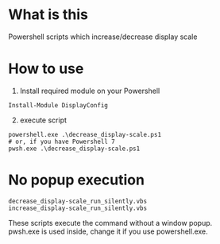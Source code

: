 # What is this
Powershell scripts which increase/decrease display scale
# How to use
1. Install required module on your Powershell
```
Install-Module DisplayConfig
```
2. execute script
```
powershell.exe .\decrease_display-scale.ps1
# or, if you have Powershell 7  
pwsh.exe .\decrease_display-scale.ps1
```

# No popup execution
```
decrease_display-scale_run_silently.vbs
increase_display-scale_run_silently.vbs
```
These scripts execute the command without a window popup.  
pwsh.exe is used inside, change it if you use powershell.exe.
